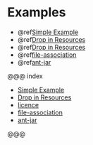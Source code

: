# Examples

* @ref[Simple Example](simple.md)
* @ref[Drop in Resources](drop-in-resources.md)
* @ref[Drop in Resources](licence.md)
* @ref[file-association](file-association.md)
* @ref[ant-jar](ant-jar.md)

@@@ index

* [Simple Example](simple.md)
* [Drop in Resources](drop-in-resources.md)
* [licence](licence.md)
* [file-association](file-association.md)
* [ant-jar](ant-jar.md)

@@@